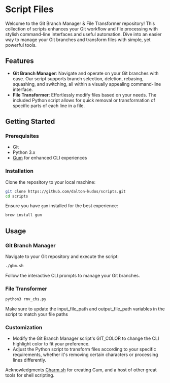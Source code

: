 # Script Files

Welcome to the Git Branch Manager & File Transformer repository! This collection of scripts enhances your Git workflow and file processing with stylish command-line interfaces and useful automation. Dive into an easier way to manage your Git branches and transform files with simple, yet powerful tools.

## Features

- **Git Branch Manager**: Navigate and operate on your Git branches with ease. Our script supports branch selection, deletion, rebasing, squashing, and switching, all within a visually appealing command-line interface.
- **File Transformer**: Effortlessly modify files based on your needs. The included Python script allows for quick removal or transformation of specific parts of each line in a file.

## Getting Started

### Prerequisites

- Git
- Python 3.x
- [Gum](https://github.com/charmbracelet/gum) for enhanced CLI experiences

### Installation

Clone the repository to your local machine:

```bash
git clone https://github.com/dalton-kudos/scripts.git
cd scripts
```

Ensure you have `gum` installed for the best experience:
```bash
brew install gum
```

## Usage
### Git Branch Manager
Navigate to your Git repository and execute the script:
```bash
./gbm.sh
```
Follow the interactive CLI prompts to manage your Git branches.

### File Transformer
```bash
python3 rmv_chs.py
```
Make sure to update the input_file_path and output_file_path variables in the script to match your file paths

### Customization
- Modify the Git Branch Manager script's GIT_COLOR to change the CLI highlight color to fit your preference.
- Adjust the Python script to transform files according to your specific requirements, whether it's removing certain characters or processing lines differently.

Acknowledgments
[Charm.sh](https://charm.sh) for creating Gum, and a host of other great tools for shell scripting.

